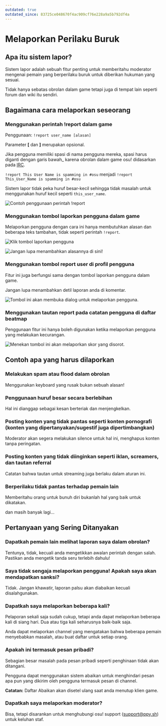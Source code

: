 ```yaml
---
outdated: true
outdated_since: 83725ce048670f4ac909cf76e228a9a5b792df4a
---
```


# Melaporkan Perilaku Buruk

## Apa itu sistem lapor?

Sistem lapor adalah sebuah fitur penting untuk memberitahu moderator mengenai pemain yang berperilaku buruk untuk diberikan hukuman yang sesuai.

Tidak hanya sebatas obrolan dalam game tetapi juga di tempat lain seperti forum dan wiki itu sendiri.

## Bagaimana cara melaporkan seseorang

### Menggunakan perintah !report dalam game

Penggunaan: `!report user_name [alasan]`

Parameter **[** dan **]** merupakan opsional.

Jika pengguna memiliki spasi di nama pengguna mereka, spasi harus diganti dengan garis bawah_ karena obrolan dalam game osu! didasarkan pada [IRC](/wiki/Internet_Relay_Chat "Internet Relay Chat (IRC)").

`!report This User Name is spamming in #osu` menjadi `!report This_User_Name is spamming in #osu`

Sistem lapor tidak peka huruf besar-kecil sehingga tidak masalah untuk menggunakan huruf kecil seperti `this_user_name`.

![Contoh penggunaan perintah !report](img/Report-command.png "Contoh penggunaan perintah !report")

### Menggunakan tombol laporkan pengguna dalam game

Melaporkan pengguna dengan cara ini hanya membutuhkan alasan dan beberapa teks tambahan, tidak seperti perintah `!report`.

![Klik tombol laporkan pengguna](img/Report-user-1.png "Klik tombol laporkan pengguna")

![Jangan lupa menambahkan alasannya di sini!](img/Report-user-2.png "Jangan lupa menambahkan alasannya di sini!")

### Menggunakan tombol report user di profil pengguna

Fitur ini juga berfungsi sama dengan tombol laporkan pengguna dalam game.

Jangan lupa menambahkan detil laporan anda di komentar.

![Tombol ini akan membuka dialog untuk melaporkan pengguna.](img/Report-user-profile.png "Tombol ini akan membuka dialog untuk melaporkan pengguna.")

### Menggunakan tautan report pada catatan pengguna di daftar beatmap

Penggunaan fitur ini hanya boleh digunakan ketika melaporkan pengguna yang melakukan kecurangan.

![Menekan tombol ini akan melaporkan skor yang disorot.](img/Report-user-beatmap.png "Menekan tombol ini akan melaporkan skor yang disorot.")

## Contoh apa yang harus dilaporkan

### Melakukan spam atau flood dalam obrolan

Menggunakan keyboard yang rusak bukan sebuah alasan!

### Penggunaan huruf besar secara berlebihan

Hal ini dianggap sebagai kesan berteriak dan menjengkelkan.

### Posting konten yang tidak pantas seperti konten pornografi (konten yang dipertanyakan/sugestif juga dipertimbangkan)

Moderator akan segera melakukan silence untuk hal ini, menghapus konten tanpa peringatan.

### Posting konten yang tidak diinginkan seperti iklan, screamers, dan tautan referral

Catatan bahwa tautan untuk streaming juga berlaku dalam aturan ini.

### Berperilaku tidak pantas terhadap pemain lain

Memberitahu orang untuk bunuh diri bukanlah hal yang baik untuk dikatakan.

dan masih banyak lagi...

## Pertanyaan yang Sering Ditanyakan

### Dapatkah pemain lain melihat laporan saya dalam obrolan?

Tentunya, tidak, kecuali anda mengetikkan awalan perintah dengan salah.
Pastikan anda mengetik tanda seru terlebih dahulu!

### Saya tidak sengaja melaporkan pengguna! Apakah saya akan mendapatkan sanksi?

Tidak.
Jangan khawatir, laporan palsu akan diabaikan kecuali disalahgunakan.

### Dapatkah saya melaporkan beberapa kali?

Pelaporan sekali saja sudah cukup, tetapi anda dapat melaporkan beberapa kali di siang hari.
Dua atau tiga kali seharusnya baik-baik saja.

Anda dapat melaporkan channel yang mengatakan bahwa beberapa pemain menyebabkan masalah, atau buat daftar untuk setiap orang.

### Apakah ini termasuk pesan pribadi?

Sebagian besar masalah pada pesan pribadi seperti penghinaan tidak akan ditangani.

Pengguna dapat menggunakan sistem abaikan untuk menghindari pesan apa pun yang dikirim oleh pengguna termasuk pesan di channel.

**Catatan:** Daftar Abaikan akan disetel ulang saat anda menutup klien game.

### Dapatkah saya melaporkan moderator?

 Bisa, tetapi disarankan untuk menghubungi osu! support ([support@ppy.sh](mailto:support@ppy.sh)) untuk keluhan staf.
